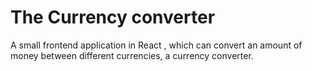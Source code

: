 # The Currency converter

A small frontend application in React , which can convert an amount of money between different currencies, a currency converter.
